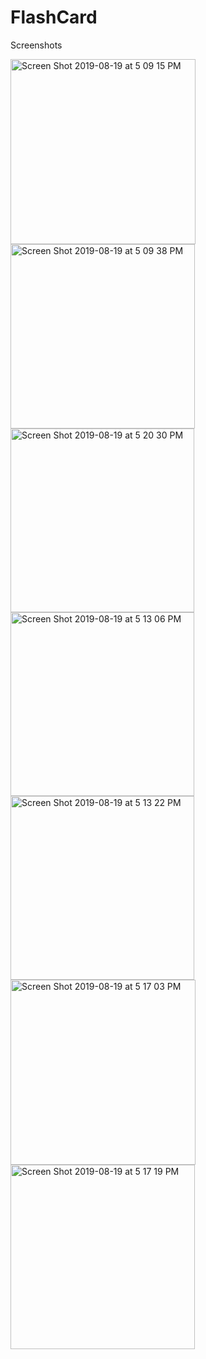 # FlashCard

Screenshots

<img width="296" alt="Screen Shot 2019-08-19 at 5 09 15 PM" src="https://user-images.githubusercontent.com/38045454/64067011-1dda9f80-cbef-11e9-941e-4652f074e06a.png">
<img width="295" alt="Screen Shot 2019-08-19 at 5 09 38 PM" src="https://user-images.githubusercontent.com/38045454/64067014-2f23ac00-cbef-11e9-91dc-02e39114d416.png">
<img width="294" alt="Screen Shot 2019-08-19 at 5 20 30 PM" src="https://user-images.githubusercontent.com/38045454/64067016-31860600-cbef-11e9-8e68-b4c05a5094b1.png">
<img width="294" alt="Screen Shot 2019-08-19 at 5 13 06 PM" src="https://user-images.githubusercontent.com/38045454/64067017-35198d00-cbef-11e9-9a50-b356341b1014.png">
<img width="294" alt="Screen Shot 2019-08-19 at 5 13 22 PM" src="https://user-images.githubusercontent.com/38045454/64067020-377be700-cbef-11e9-89c0-b6d3bd71372a.png">
<img width="296" alt="Screen Shot 2019-08-19 at 5 17 03 PM" src="https://user-images.githubusercontent.com/38045454/64067022-3ba80480-cbef-11e9-8b06-ceea052244d3.png">
<img width="295" alt="Screen Shot 2019-08-19 at 5 17 19 PM" src="https://user-images.githubusercontent.com/38045454/64067023-3ea2f500-cbef-11e9-97ac-2d13cc338383.png">
